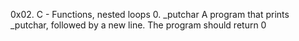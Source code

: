 0x02. C - Functions, nested loops
0. _putchar
A program that prints _putchar, followed by a new line.
The program should return 0


